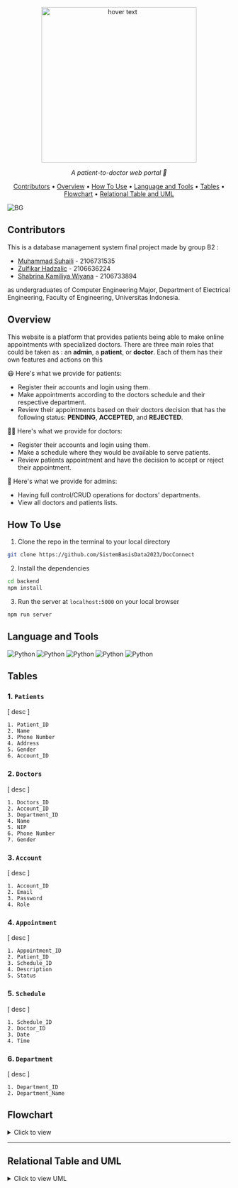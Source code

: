 <p align="center">
  <img src="https://github.com/SistemBasisData2023/DocConnect/assets/88538229/cd72c456-0243-4048-8685-c45e557eb29a" width="350" title="hover text">

</p>

<p align="center">
  <i align="center">A patient-to-doctor web portal 💉</i>
</p>

<p align ="center">
  <a href="#contributors">Contributors</a> •
  <a href="#overview">Overview</a> •
  <a href="#how-to-use">How To Use</a> •
  <a href="#language-and-tools">Language and Tools</a> •
  <a href="#tables">Tables</a> •
  <a href="#flowchart">Flowchart</a> •
  <a href="#relational-table-and-uml">Relational Table and UML</a> 
</p>

![BG](https://github.com/SistemBasisData2023/DocConnect/assets/88538229/1badd467-b4cf-43c3-abf8-0eff6c688cb4)

## Contributors
This is a database management system final project made by group B2  :

- [Muhammad Suhaili](https://github.com/aleeein) - 2106731535
- [Zulfikar Hadzalic](https://github.com/ZulfikarHadzalic) - 2106636224
- [Shabrina Kamiliya Wiyana](https://github.com/skamiliya) - 2106733894 

as undergraduates of Computer Engineering Major, Department of Electrical Engineering, Faculty of Engineering, Universitas Indonesia.

## Overview
This website is a platform that provides patients being able to make online appointments with specialized doctors. There are three main roles that could be taken as : an **admin**, a **patient**, or **doctor**. Each of them has their own features and actions on this 

😷 Here's what we provide for patients:

- Register their accounts and login using them.
- Make appointments according to the doctors schedule and their respective department.
- Review their appointments based on their doctors decision that has the following status: **PENDING**, **ACCEPTED**, and **REJECTED**.

👨‍⚕️ Here's what we provide for doctors:

- Register their accounts and login using them.
- Make a schedule where they would be available to serve patients.
- Review patients appointment and have the decision to accept or reject their appointment.

🏥 Here's what we provide for admins:

- Having full control/CRUD operations for doctors' departments.
- View all doctors and patients lists.

## How To Use

1. Clone the repo in the terminal to your local directory 
```sh
git clone https://github.com/SistemBasisData2023/DocConnect
```
2. Install the dependencies
```sh
cd backend
npm install
```
3. Run the server at ```localhost:5000``` on your local browser
```sh
npm run server
```

## Language and Tools

<p float = "left">
<img alt="Python" src="https://img.shields.io/badge/-JavaScript-F7DF1E?style=flat-square&logo=javascript&logoColor=black">
<img alt="Python" src="https://img.shields.io/badge/express.js-%23404d59.svg?style=flat-square&logo=express&logoColor=%2361DAFB">
<img alt="Python" src="https://img.shields.io/badge/html5-%23E34F26.svg?style=flat-square&logo=html5&logoColor=white" />
<img alt="Python" src="https://img.shields.io/badge/postgres-%23316192.svg?style=flat-square&logo=postgresql&logoColor=white" />
<img alt="Python" src="https://img.shields.io/badge/tailwindcss-%2338B2AC.svg?style=flat-square&logo=tailwind-css&logoColor=white" />
</p>

## Tables

### 1.  ```Patients```
[ desc ]
```
1. Patient_ID
2. Name
3. Phone Number
4. Address
5. Gender
6. Account_ID
```

### 2.  ```Doctors```
[ desc ]
```
1. Doctors_ID
2. Account_ID
3. Department_ID
4. Name
5. NIP
6. Phone Number
7. Gender
```

### 3.  ```Account```
[ desc ]
```
1. Account_ID
2. Email
3. Password
4. Role
```

### 4.  ```Appointment```
[ desc ]
```
1. Appointment_ID
2. Patient_ID
3. Schedule_ID
4. Description
5. Status
```

### 5.  ```Schedule```
[ desc ]
```
1. Schedule_ID
2. Doctor_ID
3. Date
4. Time
```

### 6.  ```Department```
[ desc ]
```
1. Department_ID
2. Department_Name
```

## Flowchart
<details>
  <summary>Click to view </summary>


</details>

---

## Relational Table and UML

<details>
  <summary>Click to view UML</summary>

  ```UML```
  ![drawSQL-roughview-export-2023-06-07](https://github.com/SistemBasisData2023/DocConnect/assets/88538229/d02dbab3-569f-4ed6-ae0c-361553709e71)

    <summary>Click to view </summary>

 ```Relational Table```
  ![Figma Design](https://github.com/skamiliya/DocConnect/blob/1dbc3dbe07003a58df283410ed17c8b5574a0a75/ERD.png) 
</details>






